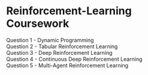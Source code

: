 # Reinforcement-Learning Coursework

Question 1 - Dynamic Programming <br>
Question 2 - Tabular Reinforcement Learning <br>
Question 3 - Deep Reinforcement Learning <br>
Question 4 - Continuous Deep Reinforcement Learning <br>
Question 5 - Multi-Agent Reinforcement Learning <br>
